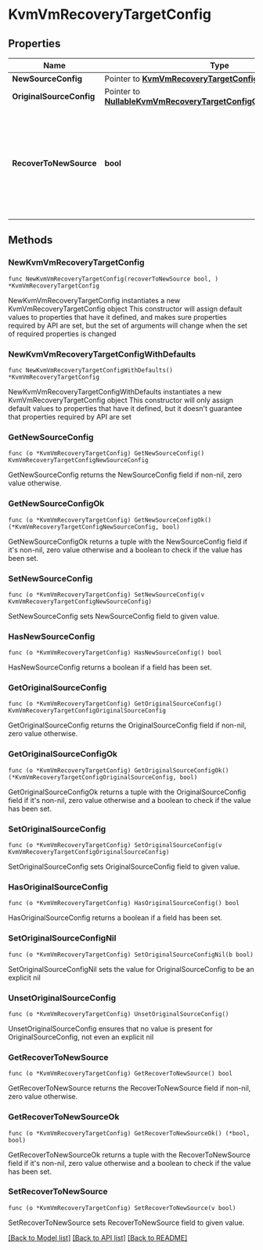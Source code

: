 # KvmVmRecoveryTargetConfig

## Properties

Name | Type | Description | Notes
------------ | ------------- | ------------- | -------------
**NewSourceConfig** | Pointer to [**KvmVmRecoveryTargetConfigNewSourceConfig**](KvmVmRecoveryTargetConfigNewSourceConfig.md) |  | [optional] 
**OriginalSourceConfig** | Pointer to [**NullableKvmVmRecoveryTargetConfigOriginalSourceConfig**](KvmVmRecoveryTargetConfigOriginalSourceConfig.md) |  | [optional] 
**RecoverToNewSource** | **bool** | Specifies the parameter whether the recovery should be performed to a new or an existing Source Target. | 

## Methods

### NewKvmVmRecoveryTargetConfig

`func NewKvmVmRecoveryTargetConfig(recoverToNewSource bool, ) *KvmVmRecoveryTargetConfig`

NewKvmVmRecoveryTargetConfig instantiates a new KvmVmRecoveryTargetConfig object
This constructor will assign default values to properties that have it defined,
and makes sure properties required by API are set, but the set of arguments
will change when the set of required properties is changed

### NewKvmVmRecoveryTargetConfigWithDefaults

`func NewKvmVmRecoveryTargetConfigWithDefaults() *KvmVmRecoveryTargetConfig`

NewKvmVmRecoveryTargetConfigWithDefaults instantiates a new KvmVmRecoveryTargetConfig object
This constructor will only assign default values to properties that have it defined,
but it doesn't guarantee that properties required by API are set

### GetNewSourceConfig

`func (o *KvmVmRecoveryTargetConfig) GetNewSourceConfig() KvmVmRecoveryTargetConfigNewSourceConfig`

GetNewSourceConfig returns the NewSourceConfig field if non-nil, zero value otherwise.

### GetNewSourceConfigOk

`func (o *KvmVmRecoveryTargetConfig) GetNewSourceConfigOk() (*KvmVmRecoveryTargetConfigNewSourceConfig, bool)`

GetNewSourceConfigOk returns a tuple with the NewSourceConfig field if it's non-nil, zero value otherwise
and a boolean to check if the value has been set.

### SetNewSourceConfig

`func (o *KvmVmRecoveryTargetConfig) SetNewSourceConfig(v KvmVmRecoveryTargetConfigNewSourceConfig)`

SetNewSourceConfig sets NewSourceConfig field to given value.

### HasNewSourceConfig

`func (o *KvmVmRecoveryTargetConfig) HasNewSourceConfig() bool`

HasNewSourceConfig returns a boolean if a field has been set.

### GetOriginalSourceConfig

`func (o *KvmVmRecoveryTargetConfig) GetOriginalSourceConfig() KvmVmRecoveryTargetConfigOriginalSourceConfig`

GetOriginalSourceConfig returns the OriginalSourceConfig field if non-nil, zero value otherwise.

### GetOriginalSourceConfigOk

`func (o *KvmVmRecoveryTargetConfig) GetOriginalSourceConfigOk() (*KvmVmRecoveryTargetConfigOriginalSourceConfig, bool)`

GetOriginalSourceConfigOk returns a tuple with the OriginalSourceConfig field if it's non-nil, zero value otherwise
and a boolean to check if the value has been set.

### SetOriginalSourceConfig

`func (o *KvmVmRecoveryTargetConfig) SetOriginalSourceConfig(v KvmVmRecoveryTargetConfigOriginalSourceConfig)`

SetOriginalSourceConfig sets OriginalSourceConfig field to given value.

### HasOriginalSourceConfig

`func (o *KvmVmRecoveryTargetConfig) HasOriginalSourceConfig() bool`

HasOriginalSourceConfig returns a boolean if a field has been set.

### SetOriginalSourceConfigNil

`func (o *KvmVmRecoveryTargetConfig) SetOriginalSourceConfigNil(b bool)`

 SetOriginalSourceConfigNil sets the value for OriginalSourceConfig to be an explicit nil

### UnsetOriginalSourceConfig
`func (o *KvmVmRecoveryTargetConfig) UnsetOriginalSourceConfig()`

UnsetOriginalSourceConfig ensures that no value is present for OriginalSourceConfig, not even an explicit nil
### GetRecoverToNewSource

`func (o *KvmVmRecoveryTargetConfig) GetRecoverToNewSource() bool`

GetRecoverToNewSource returns the RecoverToNewSource field if non-nil, zero value otherwise.

### GetRecoverToNewSourceOk

`func (o *KvmVmRecoveryTargetConfig) GetRecoverToNewSourceOk() (*bool, bool)`

GetRecoverToNewSourceOk returns a tuple with the RecoverToNewSource field if it's non-nil, zero value otherwise
and a boolean to check if the value has been set.

### SetRecoverToNewSource

`func (o *KvmVmRecoveryTargetConfig) SetRecoverToNewSource(v bool)`

SetRecoverToNewSource sets RecoverToNewSource field to given value.



[[Back to Model list]](../README.md#documentation-for-models) [[Back to API list]](../README.md#documentation-for-api-endpoints) [[Back to README]](../README.md)


